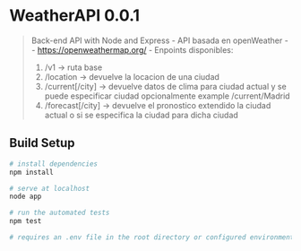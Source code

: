 # WeatherAPI 0.0.1

> Back-end API with Node and Express -
>  API basada en openWeather -- https://openweathermap.org/ - Enpoints disponibles:
> 1) /v1 -> ruta base
> 2) /location -> devuelve la locacion de una ciudad
> 3) /current[/city] -> devuelve datos de clima para ciudad actual y se puede especificar ciudad opcionalmente example /current/Madrid
> 4) /forecast[/city] -> devuelve el pronostico extendido la ciudad actual o si se especifica la ciudad para dicha ciudad
>

## Build Setup

``` bash
# install dependencies
npm install

# serve at localhost
node app

# run the automated tests
npm test

# requires an .env file in the root directory or configured environment variables
```
